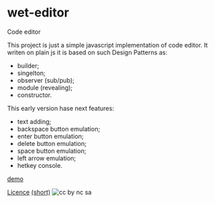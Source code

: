 # wet-editor
Code editor

This project is just a simple javascript implementation of code editor. It writen on plain js it is based on such Design Patterns as:
- builder;
- singelton;
- observer (sub/pub);
- module (revealing);
- constructor. 

This early version hase next features:
- text adding;
- backspace button emulation;
- enter button emulation;
- delete button emulation;
- space button emulation;
- left arrow emulation;
- hetkey console.

[demo](http://codepen.io/Ceditvodu/full/ZWgOrO/)

[Licence](https://creativecommons.org/licenses/by-nc-sa/4.0/legalcode) [(short)](https://creativecommons.org/licenses/by-nc-sa/4.0/) ![cc by nc sa](https://licensebuttons.net/l/by-nc-sa/3.0/88x31.png)
